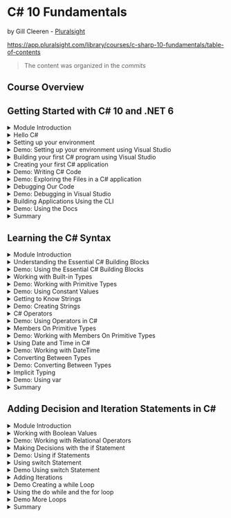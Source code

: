 # C# 10 Fundamentals

by Gill Cleeren - [Pluralsight](https://www.pluralsight.com/)

https://app.pluralsight.com/library/courses/c-sharp-10-fundamentals/table-of-contents

> The content was organized in the _commits_

<!-- #region Course Overview -->

## Course Overview

<!-- #endregion -->

<!-- #region Getting Started with C# 10 and .NET 6 -->

## Getting Started with C# 10 and .NET 6

<!-- #region Module Introduction -->

<details>
<summary>Module Introduction</summary>
</details>

<!-- #endregion -->

<!-- #region Hello C# -->
<details>
<summary>Hello C#</summary>

<br/>

- C# is the main language for .NET development
- Object-oriented and type-safe programming language

<br/>

C# is actively mantained:
|Version|Year|
|---|---|
|1.0|2002|
|1.2|2003|
|2.0|2005|
|3.0|2007|
|4.0|2010|
|5.0|2012|
|6.0|2015|
|7.0|2017|
|8.0|2019|
|9.0|2020|
|10.0|2021|

</details>

<!-- #endregion -->

<!-- #region Setting up your environment -->

<details>
<summary>Setting up your environment</summary>

<br/>

Building .NET applications with C#:

- Visual Studio 2022 (Windows and Mac)
- .NET CLI and Visual Studio Code (all platforms)

<br/>

Introducing Visual Studio 2022:

- Flagship IDE (Integrated Development)
- Many features

<br/>

Visual Studio 2022 Editions:

- Community (free to use)
- Professional (paid, aimed at smaller teams)
- Enterprise (paid, aimed at larger teams)

</details>

<!-- #endregion -->

<!-- #region Demo: Setting up your environment using Visual Studio -->

<details>
<summary>Demo: Setting up your environment using Visual Studio</summary>

<br/>

</details>

<!-- #endregion -->

<!-- #region Building your first C# program using Visual Studio -->

<details>
<summary>Building your first C# program using Visual Studio</summary>

<br/>

Using projects:

- Containers for code files
- Compiled into executable files (assembly)
- Different templates

</details>

<!-- #endregion -->

<!-- #region Creating your first C# application -->

<details>
<summary>Creating your first C# application</summary>

<br/>

- Open Visual Studio 2022

![](./assets/open-visual-studio.png)

- Create a new project

![](./assets/create-a-new-project.png)

- Select C# language, **Console** project type and ConsoleApp (a project for creating a command-line application)

![](./assets/select-csharp-console.png)

- Configure your new project (Project name: HelloFromCSharp, location, solution name)

![](./assets/config-your-new-project.png)

- Additional information (framework .NET 6.0 LTS)

![](./assets/additional-information.png)

- Create and execute the project

![](./assets/execute-project.png)

</details>

<!-- #endregion -->

<!-- #region Demo: Writing C# Code -->

<details>
<summary>Demo: Writing C# Code</summary>

<br/>

Program.cs

```c#
// See https://aka.ms/new-console-template for more information
Console.WriteLine("Hello everybody!");

Console.WriteLine("Please enter your name: ");
string name = Console.ReadLine();
Console.WriteLine($"Hello {name}");
```

Console

```ps
Hello everybody!
Please enter your name:
Marcelo
Hello Marcelo

D:\Dev\WIP\CSharp10 Fundamentals Pluralsight\projects\HelloFromCSharp\HelloFromCSharp\bin\Debug\net6.0\HelloFromCSharp.exe (process 22516) exited with code 0.
To automatically close the console when debugging stops, enable Tools->Options->Debugging->Automatically close the console when debugging stops.
Press any key to close this window . . .
```

</details>

<!-- #endregion -->

<!-- #region Demo: Exploring the Files in a C# application -->

<details>
<summary>Demo: Exploring the Files in a C# application</summary>

<br/>

Looking at the generated files

- Project
- Solution
- Executable file

Executing our compiled application

Solution Explorer

![](./assets/exploring-the-files.png)

</details>

<!-- #endregion -->

<!-- #region Debugging Our Code -->

<details>
<summary>Debugging Our Code</summary>

<br/>

Introducing Breakpoints

- Pause the running code
- Inspect the state of the running application
- Step through the different lines of code

Running with the Debugging Attached

![](./assets/running-debugging-attached.png)

</details>

<!-- #endregion -->

<!-- #region Demo: Debugging in Visual Studio -->

<details>
<summary>Demo: Debugging in Visual Studio</summary>

<br/>

Understanding the debugger

Tip: you can start your application with the debugger using F5

</details>

<!-- #endregion -->

<!-- #region Building Applications Using the CLI -->

<details>
<summary>Building Applications Using the CLI</summary>

<br/>

Understanding the CLI

- Command-line interface for .NET
- Cross-platform tools
- "dotnet" command with parameters

Install the .NET SDK

```ps
dotnet --list-sdks
```

Open the Windows Terminal

Creating a new project

```ps
dotnet new console -n "UnderstandingCLI"
```

| command      | description              |
| ------------ | ------------------------ |
| dotnet new   | create a new project     |
| dotnet build | compile your application |
| dotnet run   | execute your application |

</details>

<!-- #endregion -->

<!-- #region Demo: Using the Docs -->

<details>
<summary>Demo: Using the Docs</summary>

<br/>

Finding information in the docs:

https://learn.microsoft.com/pt-br/dotnet/csharp/

https://learn.microsoft.com/en-us/dotnet/api/

</details>

<!-- #endregion -->

<!-- #region Summary -->

<details>
<summary>Summary</summary>

<br/>

- C# is an object-oriented and type-safe language to write .NET applications
- C# is actively maintained
- C# can be uses to build all types of .NET applications
- Applications can be created using:

1. Visual Studio
2. CLI (combined with VS Code)

<br/>

</details>

<!-- #endregion -->

<!-- #endregion -->

<!-- #region Learning the C# Syntax -->

## Learning the C# Syntax

<!-- #region Module Introduction -->

<details>
<summary>Module Introduction</summary>

<br/>

Agenda:

- Understanding the essential C# building blocks
- Working with built-in types
- C# operators
- Using date and time
- Converting between types
- Implicit typing

</details>

<!-- #endregion -->

<!-- #region Understanding the Essential C# Building Blocks -->

<details>
<summary>Understanding the Essential C# Building Blocks</summary>

<br/>

C# Statements:

- Actions
- Flow of the program
- End with semicolon

```c#
Console.WriteLine("Hello, World!");
```

<br/>

C# Identifiers:

Identifiers start with a letter or underscore and can contain letters, digits and underscore.

```c#
string input = Console.ReadLine();
string 2_input = Console.ReadLine(); // wrong
```

<br/>

### C# Comments

- Single line comments:

Program.cs

```c#
// The next line will read a value from the console
string input = Console.ReadLine();
```

- Multiline comments:

Program.cs

```c#
/*
   In the next block of code,
   we will read a value from the console
 */
string input = Console.ReadLine();
```

<br/>

C# Keywords (about 70)

|         |          |
| ------- | -------- |
| `int`   | `ref`    |
| `in`    | `return` |
| `class` | `lock`   |
| `using` | `long`   |
| `while` | `string` |
| `new`   | `struct` |
| `null`  | `const`  |
| `if`    | `enum`   |
| `case`  | `void`   |

<br/>

C# Variables

|           |                                    |
| --------- | ---------------------------------- |
| _x_       | A variable holds a value           |
| _[1,2,3]_ | Integer, string, date ...          |
| {}        | Created in a declaration statement |

<br/>

Creating an Integer Variable

```c#
int age;
```

| Type | Identifier |
| ---- | ---------- |
| int  | age        |

<br/>

C# is case sensitive, diferente variables:

```c#
int age;
int Age;
```

<br/>

Camel Case:

Variable with many words.
The first word will always be lowercase and all subsequent words start with an uppercase.

```c#
int ageOfEmployee;
```

<br/>

Assignment a value to a variable:

```c#
int age;
age = 25;
```

| Assignment operator | Value |
| :-----------------: | :---: |
|         `=`         |  25   |

<br/>

Using the Variable:

```c#
Console.WriteLine(age);
```

</details>

<!-- #endregion -->

<!-- #region Demo: Using the Essential C# Building Blocks -->

<details>
<summary>Demo: Using the Essential C# Building Blocks</summary>

<br/>

Creating a new project called `BethanyPieShopHRM`

> [Projeto BethanyPieShopHRM](./projects/BethanyPieShopHRM/)

Program.cs

```c#
/*
 * Here are some tests around working with valid identifiers in C#
 * We can write here as much as we want, this is all comment
 */

Console.WriteLine("Welcome to Bethany's Pie Shop HRM");

Console.WriteLine("Please enter your name:");

//The following will accept the name
string name = Console.ReadLine();

string name2 = Console.ReadLine();

string name_2 = Console.ReadLine();

string Name_2 = Console.ReadLine();

//string 2Name = Console.ReadLine();
```

</details>

<!-- #endregion -->

<!-- #region Working with Built-in Types -->

<details>
<summary>Working with Built-in Types</summary>

<br/>

C# is a strongly type language:

- Every variable has a type
- Used to store information
- Expressions will return a value of a specified type

Using Data Types in C#:

- Size and location in memory
- Data range
- Supported operations

| Predefined types |
| ---------------- |
| bool             |
| int              |
| float            |
| double           |
| decimal          |
| char             |

| More Predefined Data Types |
| -------------------------- |
| byte (sbyte)               |
| short (ushort)             |
| object                     |
| string                     |

<br/>

Creating an Integer Value

```c#
int a = 2;
int b = a + 3;
```

| Expression |
| :--------: |
|   a + 3    |

Expression is a piece of code that will evaluate to a value.

<br/>

Creating a Boolean Value

```c#
bool c = true;
```

<br/>

C# Types Lead to Type Safety

```c#
int c = 3;
c = true; // wrong
```

</details>

<!-- #endregion -->

<!-- #region Demo: Working with Primitive Types -->

<details>
<summary>Demo: Working with Primitive Types</summary>

<br/>

Program.cs

```c#
int monthlyWage = 1234;

// monthlyWage = true; // wrong

int months = 12, bonus = 1000;

bool isActive = true;

double rating = 99.25;

byte numberOfEmployees = 155;


int hoursWorked;

hoursWorked = 125;
hoursWorked = 148;
```

</details>

<!-- #endregion -->

<!-- #region Demo: Using Constant Values -->

<details>
<summary>Demo: Using Constant Values</summary>

<br/>

Using a const value

```c#
const decimal interestRate = 0.07m;
```

Program.cs

```c#
const double interestRate = 0.07;

interestRate = 0.08;

// CS0131: The left-hand side of an assignment must be a variable, property or indexer
```

</details>

<!-- #endregion -->

<!-- #region Getting to Know Strings -->

<details>
<summary>Getting to Know Strings</summary>

<br/>

Understanding Strings

- Contains text
- Stored as list os char objects
- string type

Creating Basic Strings

```c#
string s1 = "Hello world";
string s2 = string.Empty;
```

</details>

<!-- #endregion -->

<!-- #region Demo: Creating Strings -->

<details>
<summary>Demo: Creating Strings</summary>

<br/>

Program.cs

```c#
string firstName = "Bethany";
string lastName = "Smith";

string emptyString = "";

Console.WriteLine("Please enter your name");
string name = Console.ReadLine();
```

</details>

<!-- #endregion -->

<!-- #region C# Operators -->

<details>
<summary>C# Operators</summary>

<br/>

Expressions in C#

Arithmetic expressions

```c#
int a, b, c;
a = 3;
b = 10;
c = a++;
b = a + b * c;
```

Operators:

- Arithmetic
- Equality
- Logical
- Assignment

Using Arithmetic Operators

| Operator | Example |
| :------: | :-----: |
|    +     |   a+b   |
|    -     |   a-3   |
|    \*    |  a*b*c  |
|    /     |  a/10   |
|    ++    |   a++   |
|    --    |   b--   |

Compound Assignment Operators

```c#
int month = 3;
month = month + 1;
month += 1; // compount assignment operator (pt-br, "operador de atribuição composto")
```

Operators Depend on the Type

```c#
string result1 = "a" + "b"; // concatenate
string result2 = "a" * "b"; // wrong
```

</details>

<!-- #endregion -->

<!-- #region Demo: Using Operators in C# -->

<details>
<summary>Demo: Using Operators in C#</summary>

<br/>

Using operators in C#

- Default values for types in C#

Program.cs

```c#
int bonus = 1000;

double ratePerHour = 12.34;
int numberOfHoursWorked = 165;

double currentMonthWage = ratePerHour * numberOfHoursWorked + bonus;
Console.WriteLine(currentMonthWage); // 3036,1

ratePerHour += 3; // ratePerHour = ratePerHour + 3;
Console.WriteLine(ratePerHour); // 15,34

if (currentMonthWage > 2000) // 3036,1
    Console.WriteLine("Top paid employee!");

int numberOfEmployees = 15;
numberOfEmployees--; // 14

bool a; // false
int b; // 0

Console.ReadLine();
```

Console

```ps
3036,1
15,34
Top paid employee!
```

</details>

<!-- #endregion -->

<!-- #region Members On Primitive Types -->

<details>
<summary>Members On Primitive Types</summary>

<br/>

Members On Primitive Types

```c#
int intMaxValue = int.MaxValue;
int intMinValue = int.MinValue;
double doubleMaxValue = double.MaxValue;
```

Member of char Type

```c#
char myChar = 'a';
bool isWhiteSpace = char.IsWhiteSpace(myChar);
bool isDigit = char.IsDigit(myChar);
bool isPunctuation = char.IsPunctuation(myChar);
```

</details>

<!-- #endregion -->

<!-- #region Demo: Working with Members On Primitive Types -->

<details>
<summary>Demo: Working with Members On Primitive Types</summary>

<br/>

Working with members of `int` and `char`

https://learn.microsoft.com/pt-br/dotnet/api/system.int32?view=net-6.0

Program.cs

```c#
int intMaxValue = int.MaxValue; // 2147483647
int intMinValue = int.MinValue; //-2147483648

char userSelection = 'a';
char upperVersion = char.ToUpper(userSelection); // 65 'A'

bool isDigit = char.IsDigit(userSelection); // false
bool isLetter = char.IsLetter(userSelection); // true

Console.ReadLine();
```

</details>

<!-- #endregion -->

<!-- #region Using Date and Time in C# -->

<details>
<summary>Using Date and Time in C#</summary>

<br/>

Working with Dates

- DateTime
- TimeSpan

Working with DateTime and DateOnly

```c#
DateTime employeesStartDate = new DateTime(2025,03,28);
DateTime today = DateTime.Today;
DateTime twoDaysLater = someDateTime.AddDays(2);
DayOfWeek day = someDateTime.DayOfWeek;
bool isDST = someDateTime.IsDaylightsSavingTime();
```

</details>

<!-- #endregion -->

<!-- #region Demo: Working with DateTime -->

<details>
<summary>Demo: Working with DateTime</summary>

<br/>

Program.cs

```c#
using System.Data;

DateTime hireDate = new DateTime(2022,3,28,14,30,0);
Console.WriteLine(hireDate); // 28/03/2022 14:30:00

DateTime exitDate = new DateTime(2025,12,11);

// DateTime invalidDate = new DateTime(2025,15,11);

DateTime startDate = hireDate.AddDays(15);
Console.WriteLine(startDate); // 12/04/2022 14:30:00

DateTime currentDate = DateTime.Now;
bool areWeInDst = currentDate.IsDaylightSavingTime();

DateTime startHour = DateTime.Now;
TimeSpan workTime = new TimeSpan(8,35,0);
DateTime endHour = startHour.Add(workTime);

Console.WriteLine(startHour); // 08/02/2023 20:49:32
Console.WriteLine(endHour); // 09/02/2023 05:24:32

Console.WriteLine(startHour.ToLongDateString()); // quarta-feira, 8 de fevereiro de 2023
Console.WriteLine(endHour.ToShortTimeString()); // 05:24

Console.ReadLine();
```

Console

```ps
28/03/2022 14:30:00
12/04/2022 14:30:00
08/02/2023 20:49:32
09/02/2023 05:24:32
quarta-feira, 8 de fevereiro de 2023
05:24
```

</details>

<!-- #endregion -->

<!-- #region Converting Between Types -->

<details>
<summary>Converting Between Types</summary>

<br/>

This Doesn´t Work...

```c#
int a = 3;
a = "Hello world";
```

Changing between Types

- Implicit conversion
- Casting Explicit conversion
- Helpers

Using an Implicit Cast

```c#
int a = 123456789;
long l = a;
```

Performing an Explicit Cast

```c#
double d = 123456789.0;
int a = (int) d;
```

</details>

<!-- #endregion -->

<!-- #region Demo: Converting Between Types -->

<details>
<summary>Demo: Converting Between Types</summary>

<br/>

Program.cs

```c#
int numberOfHoursWorked = 165;

long veryLongMonth = numberOfHoursWorked; // works fine

double d = 123456789.0;

int x = (int)d;

int intVeryLongMonth = (int)veryLongMonth;

Console.ReadLine();
```

</details>

<!-- #endregion -->

<!-- #region Implict Typing -->

<details>
<summary>Implicit Typing</summary>

<br/>

So Far, We´ve Used Explicit Typing

Explicit typing

```c#
int a = 123;
bool b = true;
double d = 11.0;
```

Implicit typing

```c#
var a = 123;  // a will be an integer
var b = true; // b will be a boolean
var d = 11.0; // d will be a double
```

Understanding Implicit Typing

- Type is inferred
- Not always as readable
- Sometimes required (using LINQ)

This Won´t Work...

```c#
var employeeAge;
```

</details>

<!-- #endregion -->

<!-- #region Demo: Using var -->

<details>
<summary>Demo: Using var</summary>

<br/>

Program.cs

```c#
var monthlyWage = 1234; // integer
var isActive = true; // boolean
var rating = 99.25; // double
var numberOfEmployees = 300; // integer
var hireDate = new DateTime(2022,3,28,14,30,0); // DateTime
```

</details>

<!-- #endregion -->

<!-- #region Summary -->

<details>
<summary>Summary</summary>

<br/>

- C# is a strongly typed language
- Contains built-in data types
- Conversion between types is supported

</details>

<!-- #endregion -->

<!-- #endregion -->

<!-- #region Adding Decision and Iteration Statements in C# -->

## Adding Decision and Iteration Statements in C#

<!-- #region Module Introduction -->

<details>
<summary>Module Introduction</summary>

<br/>

Agenda:

- Working with Boolean values
- Making decisions with the `if` statement
- Using the `switch` statement
- Adding iterations

</details>

<!-- #endregion -->

<!-- #region Working with Boolean Values -->

<details>
<summary>Working with Boolean Values</summary>

<br/>

Boolean Values

- True or false
- bool type (Boolean backing type)
- Boolean operators

Using a Boolean Value

```c#
bool c = true;
Console.WriteLine(c); // Writes True to the console
```

Using Relational Operators

| Operator | Example |
| :------: | :-----: |
|    ==    | a == b  |
|    !=    | a != b  |
|  > or <  | a > 10  |
| >= or <= | a <= 5  |

Using Logical Operators

```c#
age == 45; // True if value of age is effectively equal to 45, otherwise false
age != 0; // True if age is not equal to 0
```

Using Boolean Logical Operators: &&

```c#
bool validAge;
validAge = (age >= 18) && (age <= 65>);
// && - True if either of the expressions is true, otherwise false
```

Using Boolean Logical Operators: ||

```c#
bool validAge;
validAge = (age >= 18 ||) (age <= 65);
// || - True if any of the expressions is true, false only if both are false
```

</details>

<!-- #endregion -->

<!-- #region Demo: Working with Relational Operators -->

<details>
<summary>Demo: Working with Relational Operators</summary>

<br/>

Using Boolean logical operators

Program.cs

```c#
int age = 23;

bool a = age == 23;
Console.WriteLine("Age is 23: " + a);

bool b = age >= 23;
Console.WriteLine("Age is greater than 23: " + b);

bool c = (age >= 18) && (age <= 65);
Console.WriteLine("Age is between 18 and 65: " + c);

int age1 = 16;
int age2 = 64;
bool d = (age1 >= 18) && (age2 <= 65);
Console.WriteLine("Age1 is greater than 18 AND age2 is less than 65: " + d);
bool e = (age1 >= 18) || (age2 <= 65);
Console.WriteLine("Age1 is greater than 18 OR age2 is less than 65: " + e);
```

Console

```ps
Age is 23: True
Age is greater than 23: True
Age is between 18 and 65: True
Age1 is greater than 18 AND age2 is less than 65: False
Age1 is greater than 18 OR age2 is less than 65: True
```

</details>

<!-- #endregion -->

<!-- #region Making Decisions with the if Statement -->

<details>
<summary>Making Decisions with the if Statement</summary>

<br/>

Flow of Execution

- Won´t be a straight path
- Depends on values
- Different logic needs to be executed

A New Requirement

- If the person applying for the job is under 18, we can´t hire them
- If the person applying is older than 65 we can´t hire them

Structure of an if Statement

```c#
if (some Boolean expression)
{
  // Other statements
}
else
{
  // Other statements
  // The else block is optional
}
```

Using an if Statement

```c#
if (age < 18)
{
  Console.WriteLine("Too young to apply");
}
```

```c#
if (age < 18)
{
  Console.WriteLine("Too young to apply");
}
else
{
  Console.WriteLine("Great, you can now start with your application!");
}
```

```c#
if (age < 18)
  Console.WriteLine("Too young to apply");
else
  Console.WriteLine("Great, you can now start with your application!");
```

This Won´t Work

```c#
if (age < 18)
  Console.WriteLine("Too young to apply");
  Console.WriteLine("Please try again later!");
  // We need curly braces here!
else
  Console.WriteLine("Great, you can continue!");
```

```c#
if (age = 100)
{
  // Send mail
}
```

Adding Multiple Conditions

```c#
if (some Boolean expression)
{
  // Other statements
}
else if (other Boolean expression)
{
  // Other statements
}

...

else
{
  // Other statements
}
```

Using an else if Block

```c#
if (age < 18)
{
  Console.WriteLine("You young to apply");
}
else if (age > 65)
{
  Console.WriteLine("Sorry, the selected age is too old");
}
else
{
  Console.WriteLine("Great, you can continue!");
}
```

</details>

<!-- #endregion -->

<!-- #region Demo: Using if Statements -->

<details>
<summary>Demo: Using if Statements</summary>

<br/>

Program.cs

```c#
using System.Diagnostics.Metrics;

Console.WriteLine("Enter the age of the new candidate: ");
int age = int.Parse(Console.ReadLine());

if (age < 18)
{
    Console.WriteLine("Too young to apply");
    Console.WriteLine("Send email to candidate.");
}
else if (age > 65)
{
    Console.WriteLine("Sorry, the selected age is too old");
    Console.WriteLine("Send email to candidate.");
}
else
{
    Console.WriteLine("Great, you can now start with the application!");
}
```

Console

```ps
Enter the age of the new candidate:
15
Too young to apply
Send email to candidate.

Enter the age of the new candidate:
75
Sorry, the selected age is too old
Send email to candidate.

Enter the age of the new candidate:
25
Great, you can now start with the application!
```

Program.cs

```c#
DateTime today = DateTime.Now;
bool endOfMonthPaymentStarted = false;

if (today.Date.Day == 20)
{
    Console.WriteLine("Please start end-of-month employee payments");
}
else if (today.Date.Day >= 25 && ! endOfMonthPaymentStarted)
{
    Console.WriteLine("Payments will be late!");
}
// else isn´t required!
```

</details>

<!-- #endregion -->

<!-- #region Using switch Statement -->

<details>
<summary>Using switch Statement</summary>

<br/>

Too Many Options...

```c#
if (condition 1)
  ...
else if (condition 2)
  ...
else if (condition 3)
  ...
else if (condition 4)
  ...
else if (condition 5)
  ...
else if (condition 6)
  ...
...
else
  ...
```

Structure of a swith Statement

```c#
switch(expression)
{
  case constant expression1:
    // Other statements
    break;
  case relational expression2:
    // Other statements
    break;

  ...

  default:
    // Other statements
    break;
}
```

Using a swith Statement

```c#
swith (age)
{
  case < 18:
    Console.WriteLine("Too young to apply");
    break;
  case > 65:
    Console.WriteLine("Sorry, the selected age is too old");
    break;
  case 42:
    Console.WriteLine("Wow, exactly what we are looking for");
    break;
  default:
    Console.WriteLine("Great, you can continue");
    break;
}
```

- Works for most data types but not for `float` and `double`
- Case labels use a pattern: constant or relational
- Each case must be unique
- First "true" will get executed (top to bottom)
- Default can be placed wherever we want, always evaluated last

</details>

<!-- #endregion -->

<!-- #region Demo Using switch Statement -->

<details>
<summary>Demo Using switch Statement</summary>

Program.cs

```c#
using System.Diagnostics.Metrics;
using System.Net.Http.Headers;

Console.WriteLine("Enter the age of the new candidate: ");
int age = int.Parse(Console.ReadLine());

switch (age)
{
    case < 18:
        Console.WriteLine("Too young to apply");
        Console.WriteLine("Send email to candidate.");
        break;
    case > 65:
        Console.WriteLine("Sorry, the selected age is too old");
        Console.WriteLine("Send email to candidate.");
        break;
    default:
        Console.WriteLine("Great, you can now start with the application!");
        break;
}

//Enter the age of the new candidate:
//25
//Great, you can now start with the application!
```

Program.cs

```c#
switch (age)
{
    case < 18:
    case > 65:
        Console.WriteLine("Sorry, your age is not within the range we are looking for");
        break;
    case 23:
        Console.WriteLine("Wow, exactly what we are looking for");
        break;
    default:
        Console.WriteLine("Great, you can now start with the application!");
        break;
}
```

Program.cs

```c#
Console.WriteLine("Choose the action you want to do:");
Console.WriteLine("1. Add employee");
Console.WriteLine("2. Update employee");
Console.WriteLine("3. Delete employee");
string selectedAction = Console.ReadLine();

switch(selectedAction)
{
    case "1":
        Console.WriteLine("Adding new employee...");
        break;
    case "2":
        Console.WriteLine("Updating employee...");
        break;
    case "3":
        Console.WriteLine("Deleting employee...");
        break;
    default:
        Console.WriteLine("Invalid input");
        break;
}
```

<br/>

</details>

<!-- #endregion -->

<!-- #region Adding Iterations -->

<details>
<summary>Adding Iterations</summary>

<br/>

The Need for Iterations

- Continue executing a task (looping)
- Ofter used in combination with counter
- Ask input until stop is reached
- Keep reading files from disk

Loop Options in C#

- while
- do-while
- for

Creating a while loop

```c#
while(Boolean expression)
{
  // statements
}
```

- Condition is tested before the loop runs
- Statements will get executed as long as expression is true
- Braces are required if more than one statement must be executed
- We can create infinite loops!

```c#
int i = 0;

while (i < 10>)
{
  Console.WriteLine(i);
  i++;
}
```

```ps
Output:
0
1
2
3
4
5
6
7
8
9
```

</details>

<!-- #endregion -->

<!-- #region Demo Creating a while Loop -->

<details>
<summary>Demo Creating a while Loop</summary>

<br/>

Creating a while loop

Program.cs

```c#
using System.Transactions;

Console.WriteLine("Enter a value: ");
int max = int.Parse(Console.ReadLine());

int i = 0;

while (i < max)
{
    Console.WriteLine(i);
    i++;
}

Console.WriteLine("Loop finished!");
```

Console

```ps
Enter a value:
5
0
1
2
3
4
Loop finished!
```

Program.cs

```c#
int i = 10;

while(i>0)
{
    Console.WriteLine(i);
    i--;
}

Console.WriteLine("Loop finished!")
```

Console

```ps
10
9
8
7
6
5
4
3
2
1
Loop finished!
```

Program.cs

```c#
Console.WriteLine("Choose the action you want to do: ");
Console.WriteLine("1. Add employee");
Console.WriteLine("2. Update employee");
Console.WriteLine("3. Delete employee");
Console.WriteLine("99. Exit application");
string selectedAction = Console.ReadLine();

while (selectedAction != "99")
{
    switch (selectedAction)
    {
        case "1":
            Console.WriteLine("Adding new employee...");
            break;
        case "2":
            Console.WriteLine("Updating employee...");
            break;
        case "3":
            Console.WriteLine("Deleting employee...");
            break;
        default:
            Console.WriteLine("Invalid input");
            break;
    }
    Console.WriteLine("Choose the action you want to do: ");
    Console.WriteLine("1. Add employee");
    Console.WriteLine("2. Update employee");
    Console.WriteLine("3. Delete employee");
    Console.WriteLine("99. Exit application");
    selectedAction = Console.ReadLine();
}

Console.WriteLine("Closing application");
```

Console

```ps
Choose the action you want to do:
1. Add employee
2. Update employee
3. Delete employee
99. Exit application
1
Adding new employee...
Choose the action you want to do:
1. Add employee
2. Update employee
3. Delete employee
99. Exit application
2
Updating employee...
Choose the action you want to do:
1. Add employee
2. Update employee
3. Delete employee
99. Exit application
3
Deleting employee...
Choose the action you want to do:
1. Add employee
2. Update employee
3. Delete employee
99. Exit application
99
Closing application
```

<br/>

Creating a nested loop

Program.cs

```c#
int i = 0;
int j = 0;

while (i < 3)
{
    while(j < 3)
    {
        Console.WriteLine("i: " + i + "   j: " + j);
        j++;
    }
    j = 0;
    i++;
}
```

Console

```ps
i: 0   j: 0
i: 0   j: 1
i: 0   j: 2
i: 1   j: 0
i: 1   j: 1
i: 1   j: 2
i: 2   j: 0
i: 2   j: 1
i: 2   j: 2
```

</details>

<!-- #endregion -->

<!-- #region Using the do while and the for loop -->

<details>
<summary>Using the do while and the for loop</summary>

<br/>

Creating a do-while loop

```c#
do{
  //statements
}
while(Boolean expression);
```

```c#
int i = 0;
do
{
  Console.WriteLine(i);
  i++;
} while (i < 10);
```

```ps
Output:
0
1
2
3
4
5
6
7
8
9
```

```c#
int i = 10;
do
{
  Console.WriteLine(i);
  i++;
} while (i < 10);
```

```ps
Output:
10
```

<br/>

Creating a for Loop

```c#
for (initialization; Boolean; iterator)
{
  // statements
}
```

```c#
int sum = 0;

for (int i = 0; i < 10; i ++)
{
sum = sum + i;
}

Console.WriteLine(sum);
```

</details>

<!-- #endregion -->

<!-- #region Demo More Loops -->

<details>
<summary>Demo More Loops</summary>

<br/>

- Creating more loops
- Adding break and continue
- Debugging loops

Refactoring (`do while` instead of `while`)

```c#
string selectedAction;
do
{
    Console.WriteLine("Choose the action you want to do: ");
    Console.WriteLine("1. Add employee");
    Console.WriteLine("2. Update employee");
    Console.WriteLine("3. Delete employee");
    Console.WriteLine("99. Exit application");
    selectedAction = Console.ReadLine();

    switch (selectedAction)
    {
        case "1":
            Console.WriteLine("Adding new employee...");
            break;
        case "2":
            Console.WriteLine("Updating employee...");
            break;
        case "3":
            Console.WriteLine("Deleting employee...");
            break;
        default:
            Console.WriteLine("Invalid input");
            break;
    }

} while (selectedAction != "99");

Console.WriteLine("Closing application");
```

for

```c#
for (int i = 0; i < 10; i++)
{
    Console.WriteLine(i);
}
```

Continue

```c#
Console.WriteLine("Enter a value: ");
int max = int.Parse(Console.ReadLine());

for (int i = 0; i < max; i++)
{
    if (i == 5)
    {
        Console.WriteLine("Bingo! " + i + " was found!");
        continue;
    }
    Console.WriteLine(i);
}

/*
Enter a value:
10
0
1
2
3
4
Bingo! 5 was found!
6
7
8
9
*/

```

Break

```c#
Console.WriteLine("Enter a value: ");
int max = int.Parse(Console.ReadLine());

for (int i = 0; i < max; i++)
{
    if (i == 5)
    {
        Console.WriteLine("Bingo! " + i + " was found!");
        break;
    }
    Console.WriteLine(i);
}

/*
Enter a value:
10
0
1
2
3
4
Bingo! 5 was found!
*/
```

</details>

<!-- #endregion -->

<!-- #region Summary -->

<details>
<summary>Summary</summary>

<br/>

- Our C# code will need to follow different paths
- if and switch statements allow to evaluate values
- while, do-while and for create iterations

</details>

<!-- #endregion -->

<!-- #endregion -->
